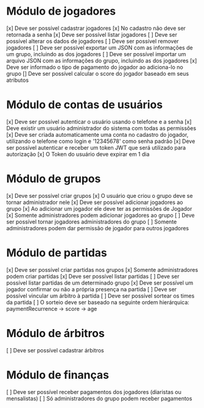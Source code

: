 
# Módulo de jogadores
[x] Deve ser possível cadastrar jogadores
[x] No cadastro não deve ser retornada a senha
[x] Deve ser possível listar jogadores
[ ] Deve ser possível alterar os dados de jogadores
[ ] Deve ser possível remover jogadores
[ ] Deve ser possível exportar um JSON com as informações de um grupo, incluindo as dos jogadores
[ ] Deve ser possível importar um arquivo JSON com as informações do grupo, incluindo as dos jogadores
[x] Deve ser informado o tipo de pagamento do jogador ao adiciona-lo no grupo
[] Deve ser possível calcular o score do jogador baseado em seus atributos

# Módulo de contas de usuários
[x] Deve ser possível autenticar o usuário usando o telefone e a senha
[x] Deve existir um usuário administrador do sistema com todas as permissões
[x] Deve ser criada automaticamente uma conta no cadastro do jogador, utilizando o telefone como login e '12345678' como senha padrão
[x] Deve ser possível autenticar e receber um token JWT que será utilizado para autorização
[x] O Token do usuário deve expirar em 1 dia

# Módulo de grupos
[x] Deve ser possível criar grupos
[x] O usuário que criou o grupo deve se tornar administrador nele
[x] Deve ser possível adicionar jogadores ao grupo
[x] Ao adicionar um jogador ele deve ter as permissões de Jogador
[x] Somente administradores podem adicionar jogadores ao grupo
[ ] Deve ser possível tornar jogadores administradores do grupo
[ ] Somente administradores podem dar permissão de jogador para outros jogadores

# Módulo de partidas
[x] Deve ser possível criar partidas nos grupos
[x] Somente administradores podem criar partidas
[x] Deve ser possível listar partidas
[ ] Deve ser possível listar partidas de um determinado grupo
[x] Deve ser possível um jogador confirmar ou não a própria presença na partida
[ ] Deve ser possível vincular um árbitro à partida
[ ] Deve ser possível sortear os times da partida
[ ] O sorteio deve ser baseado na seguinte ordem hierárquica: paymentRecurrence -> score -> age

# Módulo de árbitros
[ ] Deve ser possível cadastrar árbitros

# Módulo de finanças
[ ] Deve ser possível receber pagamentos dos jogadores (diaristas ou mensalistas)
[ ] Só administradores do grupo podem receber pagamentos
